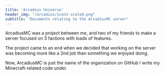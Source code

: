 ```yaml
---
title: 'Arcadius Universe'
header_img: "/arcadius/icon3-scaled.png"
subtitle: "Documents relating to the ArcadiusMC server"
---
```


ArcadiusMC was a project between me, and two of my friends to make a server 
focused on 3 factions with loads of features.

The project came to an end when we decided that working on the server was 
becoming more like a 2nd job than something we enjoyed doing.

Now, ArcadiusMC is just the name of the organization on GitHub I write my 
Minecraft-related code under.
